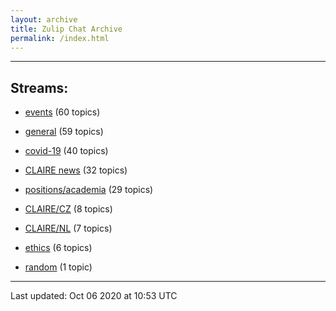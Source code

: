 ```yaml
---
layout: archive
title: Zulip Chat Archive
permalink: /index.html
---
```


---

## Streams:

* [events](stream/201207-events/index.html) (60 topics)

* [general](stream/201199-general/index.html) (59 topics)

* [covid-19](stream/226112-covid-19/index.html) (40 topics)

* [CLAIRE news](stream/201957-CLAIRE-news/index.html) (32 topics)

* [positions/academia](stream/203258-positions/academia/index.html) (29 topics)

* [CLAIRE/CZ](stream/203399-CLAIRE/CZ/index.html) (8 topics)

* [CLAIRE/NL](stream/203255-CLAIRE/NL/index.html) (7 topics)

* [ethics](stream/228366-ethics/index.html) (6 topics)

* [random](stream/202125-random/index.html) (1 topic)

<hr><p>Last updated: Oct 06 2020 at 10:53 UTC</p>